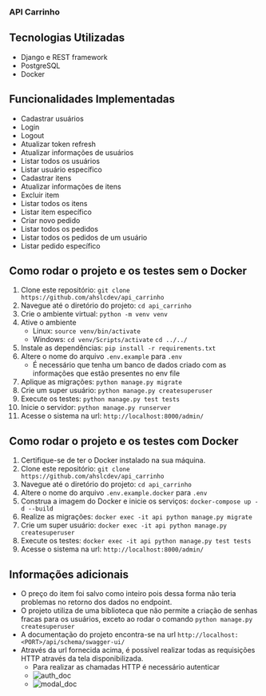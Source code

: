 ### API Carrinho

## Tecnologias Utilizadas
- Django e REST framework
- PostgreSQL
- Docker

## Funcionalidades Implementadas
- Cadastrar usuários
- Login
- Logout
- Atualizar token refresh
- Atualizar informações de usuários
- Listar todos os usuários
- Listar usuário específico
- Cadastrar itens
- Atualizar informações de itens
- Excluir item
- Listar todos os itens
- Listar item específico
- Criar novo pedido
- Listar todos os pedidos
- Listar todos os pedidos de um usuário
- Listar pedido específico

## Como rodar o projeto e os testes sem o Docker
1. Clone este repositório: `git clone https://github.com/ahslcdev/api_carrinho`
2. Navegue até o diretório do projeto: `cd api_carrinho`
3. Crie o ambiente virtual: `python -m venv venv`
4. Ative o ambiente 
    * Linux: `source venv/bin/activate`
    * Windows: `cd venv/Scripts/activate`
                `cd ../../`
5. Instale as dependências: `pip install -r requirements.txt`
6. Altere o nome do arquivo `.env.example` para `.env`
    * É necessário que tenha um banco de dados criado com as informações que estão presentes no env file
7. Aplique as migrações: `python manage.py migrate`
8. Crie um super usuário: `python manage.py createsuperuser`
9. Execute os testes: `python manage.py test tests`
10. Inicie o servidor: `python manage.py runserver`
11. Acesse o sistema na url: `http://localhost:8000/admin/`

## Como rodar o projeto e os testes com Docker
1. Certifique-se de ter o Docker instalado na sua máquina.
2. Clone este repositório: `git clone https://github.com/ahslcdev/api_carrinho`
3. Navegue até o diretório do projeto: `cd api_carrinho`
4. Altere o nome do arquivo `.env.example.docker` para `.env`
5. Construa a imagem do Docker e inicie os serviços: `docker-compose up -d --build`
6. Realize as migrações: `docker exec -it api python manage.py migrate`
7. Crie um super usuário: `docker exec -it api python manage.py createsuperuser`
8. Execute os testes: `docker exec -it api python manage.py test tests`
9. Acesse o sistema na url: `http://localhost:8000/admin/`

## Informações adicionais
- O preço do item foi salvo como inteiro pois dessa forma não teria problemas no retorno dos dados no endpoint.
- O projeto utiliza de uma biblioteca que não permite a criação de senhas fracas para os usuários, exceto ao rodar o comando `python manage.py createsuperuser`
- A documentação do projeto encontra-se na url `http://localhost:<PORT>/api/schema/swagger-ui/`
- Através da url fornecida acima, é possível realizar todas as requisições HTTP através da tela disponibilizada.
    - Para realizar as chamadas HTTP é necessário autenticar
    - ![auth_doc](https://github.com/ahslcdev/api_carrinho/assets/53409839/c844cdde-fed9-469c-ac61-818b8f1c5b17)
    - ![modal_doc](https://github.com/ahslcdev/api_carrinho/assets/53409839/48cf041b-bd99-422a-9c60-e92026981edc)


